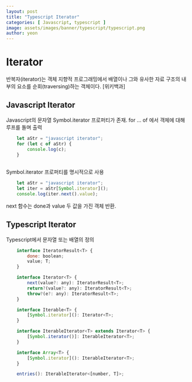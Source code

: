 ```yaml
---
layout: post
title: "Typescript Iterator" 
categories: [ Javascript, typescript ]
image: assets/images/banner/typescript/typescript.png
author: yeon
---
```


# Iterator
반복자(iterator)는 객체 지향적 프로그래밍에서 배열이나 그와 유사한 자료 구조의 내부의 요소를 순회(traversing)하는 객체이다. [위키백과]

## Javascript Iterator
Javascript의 문자열 Symbol.iterator 프로퍼티가 존재.
for ... of 에서 객체에 대해 루프를 돌며 출력
```javascript
	let aStr = "javascript iterator";
	for (let c of aStr) {
		console.log(c);
	}
	
```

Symbol.iterator 프로퍼티를 명시적으로 사용
```javascript
	let aStr = "javascript iterator";
	let iter = aStr[Symbol.iterator]();
	console.log(iter.next().value);
```
next 함수는 done과 value 두 값을 가진 객체 반환.


## Typescript Iterator
Typescript에서 문자열 또는 배열의 정의
```javascript
	interface IteratorResult<T> {
		done: boolean;
		value; T;
	}

	interface Iterator<T> {
		next(value?: any): IteratorResult<T>;
		return?(value?: any): IteratorResult<T>;
		throw?(e?: any): IteratorResult<T>;
	}

	interface Iterable<T> {
		[Symbol.iterator](): Iterator<T>;
	}

	interface IterableIterator<T> extends Iterator<T> {
		[Symbol.iterator()]: IterableIterator<T>;
	}

	interface Array<T> {
		[Symbol.iterator](): IterableIterator<T>;
	}

	entries(): IterableIterator<[number, T]>;
```



<br><br><br>